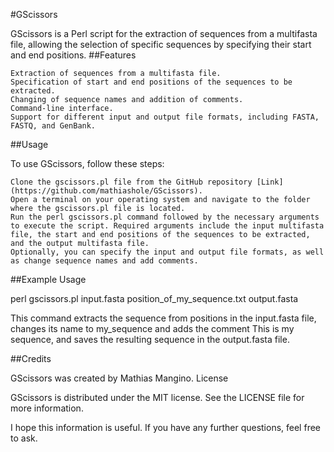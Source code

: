 #GScissors

GScissors is a Perl script for the extraction of sequences from a multifasta file, allowing the selection of specific sequences by specifying their start and end positions.
##Features

    Extraction of sequences from a multifasta file.
    Specification of start and end positions of the sequences to be extracted.
    Changing of sequence names and addition of comments.
    Command-line interface.
    Support for different input and output file formats, including FASTA, FASTQ, and GenBank.

##Usage

To use GScissors, follow these steps:

    Clone the gscissors.pl file from the GitHub repository [Link](https://github.com/mathiashole/GScissors).
    Open a terminal on your operating system and navigate to the folder where the gscissors.pl file is located.
    Run the perl gscissors.pl command followed by the necessary arguments to execute the script. Required arguments include the input multifasta file, the start and end positions of the sequences to be extracted, and the output multifasta file.
    Optionally, you can specify the input and output file formats, as well as change sequence names and add comments.

##Example Usage

perl gscissors.pl input.fasta position_of_my_sequence.txt output.fasta

This command extracts the sequence from positions in the input.fasta file, changes its name to my_sequence and adds the comment This is my sequence, and saves the resulting sequence in the output.fasta file.

##Credits

GScissors was created by Mathias Mangino.
License

GScissors is distributed under the MIT license. See the LICENSE file for more information.

I hope this information is useful. If you have any further questions, feel free to ask.
